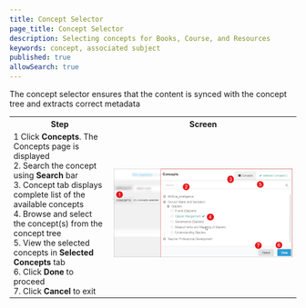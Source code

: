 ```yaml
---
title: Concept Selector
page_title: Concept Selector
description: Selecting concepts for Books, Course, and Resources
keywords: concept, associated subject 
published: true
allowSearch: true
---
```


The concept selector ensures that the content is synced with the concept tree and extracts correct metadata

<table>
  <tr>
    <th style="width:35%;">Step</th>
    <th style="width:65%;">Screen</th>
  </tr>  
  <tr>
    <td>1 Click <b>Concepts</b>. The Concepts page is displayed
    <br>2. Search the concept using <b>Search</b> bar
    <br>3. Concept tab displays complete list of the available concepts 
    <br>4. Browse and select the concept(s) from the concept tree
    <br>5. View the selected concepts in <b>Selected Concepts</b> tab 
    <br>6. Click <b>Done</b> to proceed
    <br>7. Click <b>Cancel</b> to exit
    </td> 
    <td><img src="features-documentation/images/concept_selector.png"></td>
  </tr>
  </table>
